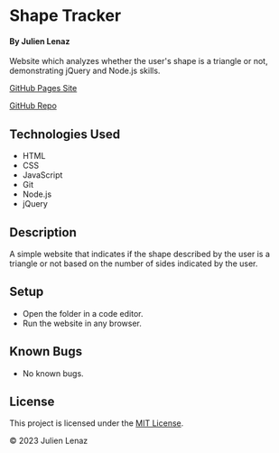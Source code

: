 # Shape Tracker

#### By Julien Lenaz

Website which analyzes whether the user's shape is a triangle or not, demonstrating jQuery and Node.js skills.

[GitHub Pages Site](https://julienlen.github.io/shape-tracker)

[GitHub Repo](https://github.com/julienlen/shape-tracker)

## Technologies Used
- HTML
- CSS
- JavaScript
- Git
- Node.js
- jQuery

## Description
A simple website that indicates if the shape described by the user is a triangle or not based on the number of sides indicated by the user.

## Setup
- Open the folder in a code editor.
- Run the website in any browser.

## Known Bugs
- No known bugs.

## License
This project is licensed under the [MIT License](https://choosealicense.com/licenses/mit/).

&copy; 2023 Julien Lenaz